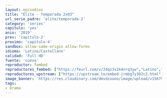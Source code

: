 ```yaml
---
layout: episodios
title: "Élite - Temporada 2x03"
url_serie_padre: 'elite/temporada-2'
category: 'series'
capitulo: 'yes'
anio: '2019'
prev: 'capitulo-2'
proximo: 'capitulo-4'
sandbox: allow-same-origin allow-forms
idioma: 'Latino/Castellano'
calidad: 'Full HD'
fuente: 'cueva'
reproductor: fembed
reproductores_fembed: ["https://feurl.com/v/24qz3s2k4nrq3yw","Latino","https://myurlshort.live/v/r73mzaep-0jg2y-","Latino","https://myurlshort.live/v/50l83bdnypgd40d","Castellano","https://myurlshort.live/v/50l83bdnypgj6w4","Castellano","https://api.cuevana3.io/stream/index.php?file=ek5lbm9xYWNrS0xYMTZLa2xNbkdvY3ZTb3BtZng4TGp6ZFpobGFMUGtPUFgzSmFhbk1XTzVkblBtS1JnbEplb21KUm5ZSlRTMGViVTBxZGdsdEhPb3RqWGFtTm1scHFqbk1LR2gzV3l3THVvd29aaVpjR21vNWVSb0tKbmhkZlUwTXlYb1hmSDFOZkpuV1JuYTVTWHBaYVpZMnR5MHREbTJNS25xNlBIbnViSjFaeVg","Castellano","https://feurl.com/v/nyxj6u260rw3827","Castellano","https://feurl.com/v/w7q74un7nywg7rm","Castellano","https://mstream.space/uxd78a96uhpq","Castellano"]
reproductores_upstream: ["https://upstream.to/embed-jrmbg7y302c2.html","Latino","https://upstream.to/embed-7q2tu0r7fplq.html","Castellano","https://upstream.to/embed-0q4ok5ise2mw.html","Castellano"]
image_banner: 'https://res.cloudinary.com/dmsdzouoo/image/upload/v1567919047/Elite-temporada-2-castellano-online-min_a2xd2n.jpg'
tags:
- Drama
---
```












